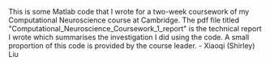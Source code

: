 This is some Matlab code that I wrote for a two-week coursework of my Computational Neuroscience course at Cambridge. The pdf file titled "Computational_Neuroscience_Coursework_1_report" is the technical report I wrote which summarises the investigation I did using the code. A small proportion of this code is provided by the course leader. - Xiaoqi (Shirley) Liu
